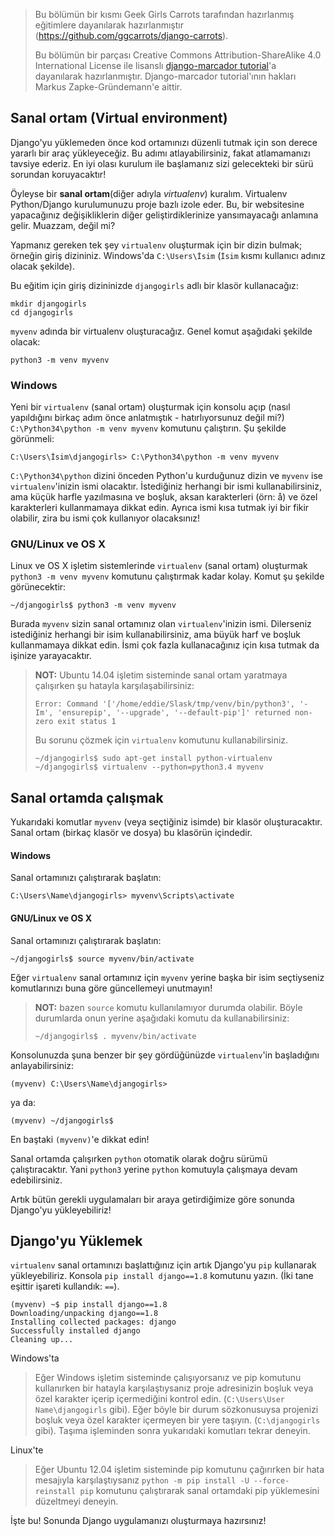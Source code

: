 > Bu bölümün bir kısmı Geek Girls Carrots tarafından hazırlanmış eğitimlere dayanılarak hazırlanmıştır (https://github.com/ggcarrots/django-carrots).
> 
> Bu bölümün bir parçası Creative Commons Attribution-ShareAlike 4.0 International License ile lisanslı [django-marcador tutorial](http://django-marcador.keimlink.de/)'a dayanılarak hazırlanmıştır. Django-marcador tutorial'ının hakları Markus Zapke-Gründemann'e aittir.

## Sanal ortam (Virtual environment)

Django'yu yüklemeden önce kod ortamınızı düzenli tutmak için son derece yararlı bir araç yükleyeceğiz. Bu adımı atlayabilirsiniz, fakat atlamamanızı tavsiye ederiz. En iyi olası kurulum ile başlamanız sizi gelecekteki bir sürü sorundan koruyacaktır!

Öyleyse bir **sanal ortam**(diğer adıyla *virtualenv*) kuralım. Virtualenv Python/Django kurulumunuzu proje bazlı izole eder. Bu, bir websitesine yapacağınız değişikliklerin diğer geliştirdiklerinize yansımayacağı anlamına gelir. Muazzam, değil mi?

Yapmanız gereken tek şey `virtualenv` oluşturmak için bir dizin bulmak; örneğin giriş dizininiz. Windows'da `C:\Users\İsim` (`İsim` kısmı kullanıcı adınız olacak şekilde).

Bu eğitim için giriş dizininizde `djangogirls` adlı bir klasör kullanacağız:

    mkdir djangogirls
    cd djangogirls
    

`myvenv` adında bir virtualenv oluşturacağız. Genel komut aşağıdaki şekilde olacak:

    python3 -m venv myvenv
    

### Windows

Yeni bir `virtualenv` (sanal ortam) oluşturmak için konsolu açıp (nasıl yapıldığını birkaç adım önce anlatmıştık - hatırlıyorsunuz değil mi?) `C:\Python34\python -m venv myvenv` komutunu çalıştırın. Şu şekilde görünmeli:

    C:\Users\İsim\djangogirls> C:\Python34\python -m venv myvenv
    

`C:\Python34\python` dizini önceden Python'u kurduğunuz dizin ve `myvenv` ise `virtualenv`'inizin ismi olacaktır. İstediğiniz herhangi bir ismi kullanabilirsiniz, ama küçük harfle yazılmasına ve boşluk, aksan karakterleri (örn: å) ve özel karakterleri kullanmamaya dikkat edin. Ayrıca ismi kısa tutmak iyi bir fikir olabilir, zira bu ismi çok kullanıyor olacaksınız!

### GNU/Linux ve OS X

Linux ve OS X işletim sistemlerinde `virtualenv` (sanal ortam) oluşturmak `python3 -m venv myvenv` komutunu çalıştırmak kadar kolay. Komut şu şekilde görünecektir:

    ~/djangogirls$ python3 -m venv myvenv
    

Burada `myvenv` sizin sanal ortamınız olan `virtualenv`'inizin ismi. Dilerseniz istediğiniz herhangi bir isim kullanabilirsiniz, ama büyük harf ve boşluk kullanmamaya dikkat edin. İsmi çok fazla kullanacağınız için kısa tutmak da işinize yarayacaktır.

> **NOT:** Ubuntu 14.04 işletim sisteminde sanal ortam yaratmaya çalışırken şu hatayla karşılaşabilirsiniz:
> 
>     Error: Command '['/home/eddie/Slask/tmp/venv/bin/python3', '-Im', 'ensurepip', '--upgrade', '--default-pip']' returned non-zero exit status 1
>     
> 
> Bu sorunu çözmek için `virtualenv` komutunu kullanabilirsiniz.
> 
>     ~/djangogirls$ sudo apt-get install python-virtualenv
>     ~/djangogirls$ virtualenv --python=python3.4 myvenv
>     

## Sanal ortamda çalışmak

Yukarıdaki komutlar `myvenv` (veya seçtiğiniz isimde) bir klasör oluşturacaktır. Sanal ortam (birkaç klasör ve dosya) bu klasörün içindedir.

#### Windows

Sanal ortamınızı çalıştırarak başlatın:

    C:\Users\Name\djangogirls> myvenv\Scripts\activate
    

#### GNU/Linux ve OS X

Sanal ortamınızı çalıştırarak başlatın:

    ~/djangogirls$ source myvenv/bin/activate
    

Eğer `virtualenv` sanal ortamınız için `myvenv` yerine başka bir isim seçtiyseniz komutlarınızı buna göre güncellemeyi unutmayın!

> **NOT:** bazen `source` komutu kullanılamıyor durumda olabilir. Böyle durumlarda onun yerine aşağıdaki komutu da kullanabilirsiniz:
> 
>     ~/djangogirls$ . myvenv/bin/activate
>     

Konsolunuzda şuna benzer bir şey gördüğünüzde `virtualenv`'in başladığını anlayabilirsiniz:

    (myvenv) C:\Users\Name\djangogirls>
    

ya da:

    (myvenv) ~/djangogirls$
    

En baştaki `(myvenv)`'e dikkat edin!

Sanal ortamda çalışırken `python` otomatik olarak doğru sürümü çalıştıracaktır. Yani `python3` yerine `python` komutuyla çalışmaya devam edebilirsiniz.

Artık bütün gerekli uygulamaları bir araya getirdiğimize göre sonunda Django'yu yükleyebiliriz!

## Django'yu Yüklemek

`virtualenv` sanal ortamınızı başlattığınız için artık Django'yu `pip` kullanarak yükleyebiliriz. Konsola `pip install django==1.8` komutunu yazın. (İki tane eşittir işareti kullandık: `==`).

    (myvenv) ~$ pip install django==1.8
    Downloading/unpacking django==1.8
    Installing collected packages: django
    Successfully installed django
    Cleaning up...
    

Windows'ta

> Eğer Windows işletim sisteminde çalışıyorsanız ve pip komutunu kullanırken bir hatayla karşılaştıysanız proje adresinizin boşluk veya özel karakter içerip içermediğini kontrol edin. (`C:\Users\User Name\djangogirls` gibi). Eğer böyle bir durum sözkonusuysa projenizi boşluk veya özel karakter içermeyen bir yere taşıyın. (`C:\djangogirls` gibi). Taşıma işleminden sonra yukarıdaki komutları tekrar deneyin.

Linux'te

> Eğer Ubuntu 12.04 işletim sisteminde pip komutunu çağırırken bir hata mesajıyla karşılaştıysanız `python -m pip install -U --force-reinstall pip` komutunu çalıştırarak sanal ortamdaki pip yüklemesini düzeltmeyi deneyin.

İşte bu! Sonunda Django uygulamanızı oluşturmaya hazırsınız!
